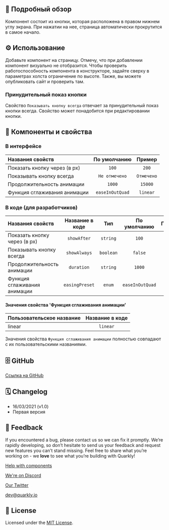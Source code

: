 ## 📖 Подробный обзор

Компонент состоит из кнопки, которая расположена в правом нижнем углу экрана. При нажатии на нее, страница автоматически прокрутится в самое начало.

## ⚙️ Использование

Добавьте компонент на страницу. Отмечу, что при добавлении компонент визуально не отобразится. Чтобы проверить работоспособность компонента в конструкторе, задайте сверху в параметрах холста ограничение по высоте. Также, вы можете опубликовать сайт и проверить там.

### Принудительный показ кнопки

Свойство `Показывать кнопку всегда` отвечает за принудительный показ кнопки всегда. Свойство может понадобится при редактировании кнопки.

## 🧩 Компоненты и свойства

### В интерфейсе

| Названия свойств             |  По умолчанию   |   Пример   |
| :--------------------------- | :-------------: | :--------: |
| Показать кнопку через (в px) |      `100`      |   `200`    |
| Показывать кнопку всегда     |  `Не отмечено`  | `Отмечено` |
| Продолжительность анимации   |     `1000`      |  `15000`   |
| Функция сглаживания анимации | `easeInOutQuad` |  `linear`  |

### В коде (для разработчиков)

| Названия свойств             | Название в коде |    Тип    |  По умолчанию   |  Пример  |
| :--------------------------- | :-------------: | :-------: | :-------------: | :------: |
| Показать кнопку через (в px) |   `showAfter`   | `string`  |      `100`      |  `200`   |
| Показывать кнопку всегда     |  `showAlways`   | `boolean` |     `false`     |  `true`  |
| Продолжительность анимации   |   `duration`    | `string`  |     `1000`      | `15000`  |
| Функция сглаживания анимации | `easingPreset`  |  `enum`   | `easeInOutQuad` | `linear` |

#### Значения свойства 'Функция сглаживания анимации'

| Пользовательское название | Название в коде |
| :------------------------ | :-------------: |
| linear                    |    `linear`     |

Значения свойства `Функция сглаживания анимации` полностью совпадают с их пользовательскими названиями.

## 🗄 GitHub

[Ссылка на GitHub](https://github.com/quarkly/community-kit/blob/master/src/BackToTop.js)

## 🗓 Changelog

-   16/03/2021 (v1.0)
-   Первая версия

## 📮 Feedback

If you encountered a bug, please contact us so we can fix it promptly. We’re rapidly developing, so don’t hesitate to send us your feedback and request new features you can’t stand missing. Feel free to share what you’re working on - we **love** to see what you’re building with Quarkly!

[Help with components](https://feedback.quarkly.io/communities/1-quarkly-forum/categories/7-components/topics)

[We're on Discord](https://discord.gg/f9KhSMGX)

[Our Twitter](https://twitter.com/quarklyapp)

[dev@quarkly.io](mailto:dev@quarkly.io)

## 📝 License

Licensed under the [MIT License](https://raw.githubusercontent.com/quarkly/community-kit/master/LICENSE).
